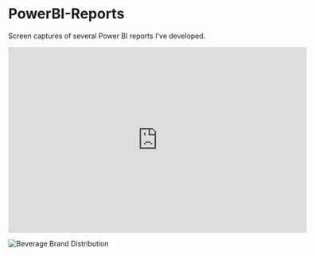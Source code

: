 # PowerBI-Reports

Screen captures of several Power BI reports I've developed. 

<iframe title="Beverage Brand Distribution" width="600" height="373.5" src="https://app.powerbi.com/view?r=eyJrIjoiNTRmZDAzNDItNzg5NS00ODczLTgwZjAtMjRkYmFkZjFmMTNiIiwidCI6IjBlZjc2YWY2LTE2NDQtNGIxMC04Zjc4LTlkMmU2YTYyYzc0ZiJ9" frameborder="0" allowFullScreen="true"></iframe>

![Beverage Brand Distribution](https://github.com/shivamjaisingh/PowerBI-Reports/assets/20377780/bab95c0a-f981-4547-89fb-ba27741ba8ab)
